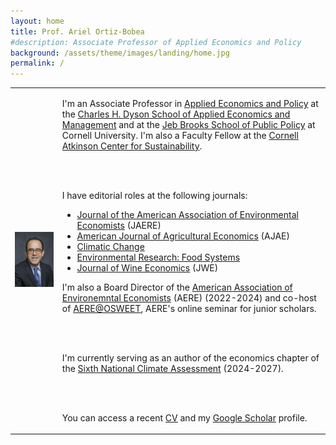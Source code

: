 ```yaml
---
layout: home
title: Prof. Ariel Ortiz-Bobea
#description: Associate Professor of Applied Economics and Policy
background: /assets/theme/images/landing/home.jpg
permalink: /
---
```


<!--
PLEASE READ THIS BEFORE EDIT THE HOME PAGE
- To have two columns, use an html table to emulate a table with two columns

- This is how embeed links in a html code
<a href="https://dyson.cornell.edu" target="_blank">Charles H. Dyson School of Applied Economics and Management</a>

<br/> is just space between paragraphs in html
-->
<table>
<tr>
<td>
    <img src="/assets/theme/images/landing/aob1.jpg" alt="MarineGEO circle logo" style="width: 350px"/>
</td>
<td>

I'm an Associate Professor in <a href="https://business.cornell.edu/faculty-research/areas/applied-economics-and-policy/" target="_blank">Applied Economics and Policy</a> at the  <a href="https://dyson.cornell.edu" target="_blank">Charles H. Dyson School of Applied Economics and Management</a> and at the <a href="https://publicpolicy.cornell.edu" target="_blank">Jeb Brooks School of Public Policy</a> at Cornell University. I'm also a Faculty Fellow at the <a href="https://www.atkinson.cornell.edu" target="_blank">Cornell Atkinson Center for Sustainability</a>.

<br/><br/>

I have editorial roles at the following journals:
<ul>
  <li><a href="https://www.journals.uchicago.edu/journals/jaere/board" target="_blank">Journal of the American Association of Environmental Economists</a> (JAERE)</li>
  <li><a href="https://onlinelibrary.wiley.com/page/journal/14678276/homepage/editorial-board" target="_blank">American Journal of Agricultural Economics</a> (AJAE)</li>
  <li><a href="https://link.springer.com/journal/10584/editorial-board" target="_blank">Climatic Change</a></li>
  <li><a href="https://publishingsupport.iopscience.iop.org/journals/environmental-research-food-systems/editorial-board/" target="_blank">Environmental Research: Food Systems</a></li>
  <li><a href="https://wine-economics.org/journal/editors/" target="_blank">Journal of Wine Economics</a> (JWE)</li> 
</ul>

I'm also a Board Director of the <a href="https://www.aere.org/board-of-directors" target="_blank">American Association of Environemntal Economists</a> (AERE) (2022-2024) and co-host of <a href="https://aere.memberclicks.net/osweet-paper-sessions" target="_blank">AERE@OSWEET</a>, AERE's online seminar for junior scholars.

<br/><br/>

I'm currently serving as an author of the economics chapter of the <a href="https://www.globalchange.gov/nca6" target="_blank">Sixth National Climate Assessment</a> (2024-2027).

<br/><br/>

You can access a recent <a href="/assets/theme/cv.pdf" target="_blank">CV</a> and my <a href="https://scholar.google.com/citations?user=kEZ0ezkAAAAJ&hl=en" target="_blank">Google Scholar</a> profile.
</td>
</tr>
</table>


<!-- This is Markdown 
    So links are [text](link).
--->

